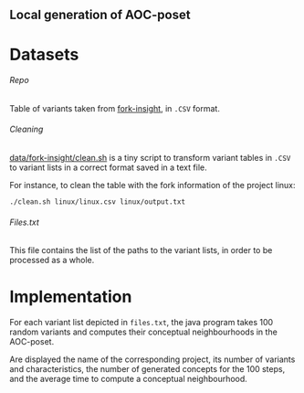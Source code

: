 ## Local generation of AOC-poset

# Datasets

###### Repo

Table of variants taken from [fork-insight](http://forks-insight.com/), in `.CSV` format.

###### Cleaning 

[data/fork-insight/clean.sh](./data/fork-insight/clean.sh) is a tiny script to transform variant tables in `.CSV` to variant lists in a correct format saved in a text file.

For instance, to clean the table with the fork information of the project linux:
```
./clean.sh linux/linux.csv linux/output.txt
```

###### Files.txt

This file contains the list of the paths to the variant lists, in order to be processed  as a whole.

# Implementation

For each variant list depicted in `files.txt`, the java program takes 100 random variants and computes their conceptual neighbourhoods in the AOC-poset.

Are displayed the name of the corresponding project, its number of variants and characteristics, the number of generated concepts for the 100 steps, and the average time to compute a conceptual neighbourhood.